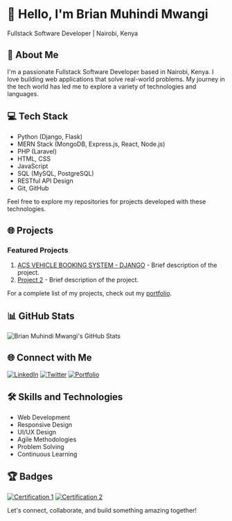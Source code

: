 # 👋 Hello, I'm Brian Muhindi Mwangi

Fullstack Software Developer | Nairobi, Kenya

## 🚀 About Me

I'm a passionate Fullstack Software Developer based in Nairobi, Kenya. I love building web applications that solve real-world problems. My journey in the tech world has led me to explore a variety of technologies and languages.

## 💻 Tech Stack

- Python (Django, Flask)
- MERN Stack (MongoDB, Express.js, React, Node.js)
- PHP (Laravel)
- HTML, CSS
- JavaScript
- SQL (MySQL, PostgreSQL)
- RESTful API Design
- Git, GitHub

Feel free to explore my repositories for projects developed with these technologies.

## 🌐 Projects

### Featured Projects

1. [ACS VEHICLE BOOKING SYSTEM - DJANGO]([link-to-repo](https://github.com/muhindi-brian/acs-bookings)) - Brief description of the project.
2. [Project 2](link-to-repo) - Brief description of the project.

For a complete list of my projects, check out my [portfolio](https://yourportfolio.com).

## 📊 GitHub Stats

![Brian Muhindi Mwangi's GitHub Stats](https://github-readme-stats.vercel.app/api?username=yourname&show_icons=true&hide=contribs,prs)

## 🌐 Connect with Me

[![LinkedIn](https://img.shields.io/badge/LinkedIn-Connect-blue?style=for-the-badge&logo=linkedin)](https://www.linkedin.com/in/yourname)
[![Twitter](https://img.shields.io/badge/Twitter-Follow-blue?style=for-the-badge&logo=twitter)](https://twitter.com/yourtwitter)
[![Portfolio](https://img.shields.io/badge/Portfolio-Visit-blue?style=for-the-badge&logo=google-chrome)](https://yourportfolio.com)

## 🛠️ Skills and Technologies

- Web Development
- Responsive Design
- UI/UX Design
- Agile Methodologies
- Problem Solving
- Continuous Learning

## 🏆 Badges

[![Certification 1](https://img.shields.io/badge/Certification-1-blue)](link-to-certification)
[![Certification 2](https://img.shields.io/badge/Certification-2-green)](link-to-certification)

Let's connect, collaborate, and build something amazing together!

